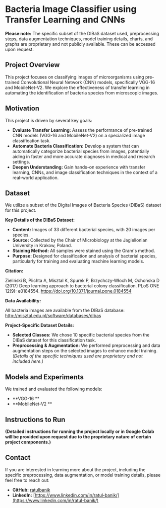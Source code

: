 # Bacteria Image Classifier using Transfer Learning and CNNs 

**Please note:** The specific subset of the DIBaS dataset used, preprocessing steps, data augmentation techniques, model training details, charts, and graphs are proprietary and not publicly available. These can be accessed upon request.

## Project Overview

This project focuses on classifying images of microorganisms using pre-trained Convolutional Neural Network (CNN) models, specifically VGG-16 and MobileNet-V2. We explore the effectiveness of transfer learning in automating the identification of bacteria species from microscopic images. 

## Motivation

This project is driven by several key goals:

* **Evaluate Transfer Learning:** Assess the performance of pre-trained CNN models (VGG-16 and MobileNet-V2) on a specialized image classification task.
* **Automate Bacteria Classification:** Develop a system that can automatically categorize bacterial species from images, potentially aiding in faster and more accurate diagnoses in medical and research settings.
* **Deepen Understanding:**  Gain hands-on experience with transfer learning, CNNs, and image classification techniques in the context of a real-world application.

## Dataset

We utilize a subset of the Digital Images of Bacteria Species (DIBaS) dataset for this project.

**Key Details of the DIBaS Dataset:**

* **Content:** Images of 33 different bacterial species, with 20 images per species.
* **Source:** Collected by the Chair of Microbiology at the Jagiellonian University in Krakow, Poland.
* **Staining Method:** All samples were stained using the Gram's method. 
* **Purpose:** Designed for classification and analysis of bacterial species, particularly for training and evaluating machine learning models. 

**Citation:**

Zieliński B, Plichta A, Misztal K, Spurek P, Brzychczy-Włoch M, Ochońska D (2017) Deep learning approach to bacterial colony classification. PLoS ONE 12(9): e0184554. https://doi.org/10.1371/journal.pone.0184554

**Data Availability:**

All bacteria images are available from the DIBaS database: http://misztal.edu.pl/software/databases/dibas

**Project-Specific Dataset Details:**

* **Selected Classes:** We chose 10 specific bacterial species from the DIBaS dataset for this classification task. 
* **Preprocessing & Augmentation:**  We performed preprocessing and data augmentation steps on the selected images to enhance model training.  *(Details of the specific techniques used are proprietary and not included here.)*

## Models and Experiments

We trained and evaluated the following models:

* **VGG-16 **
* **MobileNet-V2 ** 


## Instructions to Run

**(Detailed instructions for running the project locally or in Google Colab will be provided upon request due to the proprietary nature of certain project components.)**

## Contact

If you are interested in learning more about the project, including the specific preprocessing, data augmentation, or model training details, please feel free to reach out:

* **GitHub:** [ratulbanik](https://github.com/ratulbanik)
* **LinkedIn:** [https://www.linkedin.com/in/ratul-banik/](https://www.linkedin.com/in/ratul-banik/) 